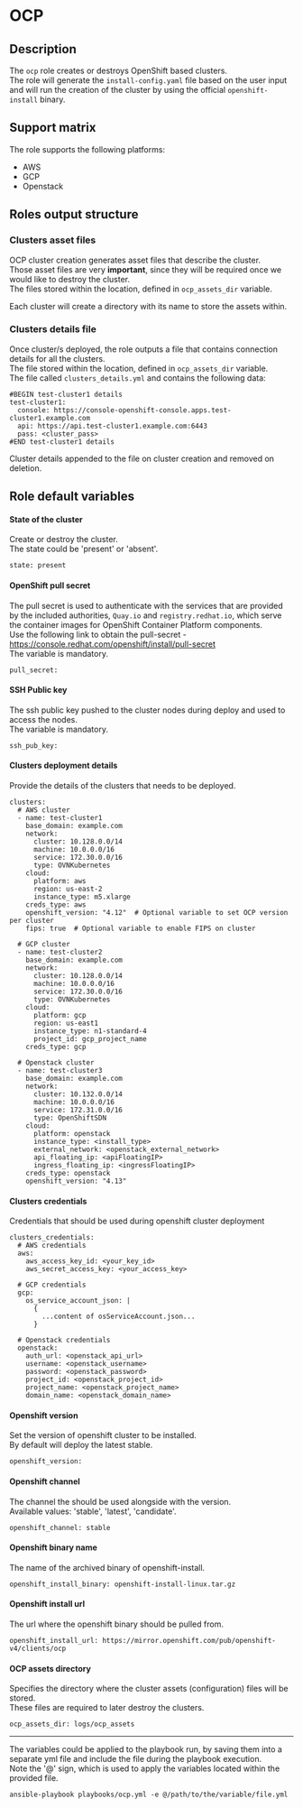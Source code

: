 # OCP

## Description
The `ocp` role creates or destroys OpenShift based clusters.  
The role will generate the `install-config.yaml` file based on the user input and will run the creation of the cluster by using the official `openshift-install` binary.

## Support matrix
The role supports the following platforms:
* AWS
* GCP
* Openstack

## Roles output structure
### Clusters asset files
OCP cluster creation generates asset files that describe the cluster.  
Those asset files are very **important**, since they will be required once we would like to destroy the cluster.  
The files stored within the location, defined in `ocp_assets_dir` variable.

Each cluster will create a directory with its name to store the assets within.

### Clusters details file
Once cluster/s deployed, the role outputs a file that contains connection details for all the clusters.  
The file stored within the location, defined in `ocp_assets_dir` variable.  
The file called `clusters_details.yml` and contains the following data:
```
#BEGIN test-cluster1 details
test-cluster1:
  console: https://console-openshift-console.apps.test-cluster1.example.com
  api: https://api.test-cluster1.example.com:6443
  pass: <cluster_pass>
#END test-cluster1 details
```
Cluster details appended to the file on cluster creation and removed on deletion.

## Role default variables
#### State of the cluster
Create or destroy the cluster.  
The state could be 'present' or 'absent'.
```
state: present
```

#### OpenShift pull secret
The pull secret is used to authenticate with the services that are provided by the included authorities, `Quay.io` and `registry.redhat.io`, which serve the container images for OpenShift Container Platform components.  
Use the following link to obtain the pull-secret - https://console.redhat.com/openshift/install/pull-secret  
The variable is mandatory.
```
pull_secret:
```

#### SSH Public key
The ssh public key pushed to the cluster nodes during deploy and used to access the nodes.  
The variable is mandatory.
```
ssh_pub_key:
```

#### Clusters deployment details
Provide the details of the clusters that needs to be deployed.
```
clusters:
  # AWS cluster
  - name: test-cluster1
    base_domain: example.com
    network:
      cluster: 10.128.0.0/14
      machine: 10.0.0.0/16
      service: 172.30.0.0/16
      type: OVNKubernetes
    cloud:
      platform: aws
      region: us-east-2
      instance_type: m5.xlarge
    creds_type: aws
    openshift_version: "4.12"  # Optional variable to set OCP version per cluster
    fips: true  # Optional variable to enable FIPS on cluster

  # GCP cluster
  - name: test-cluster2
    base_domain: example.com
    network:
      cluster: 10.128.0.0/14
      machine: 10.0.0.0/16
      service: 172.30.0.0/16
      type: OVNKubernetes
    cloud:
      platform: gcp
      region: us-east1
      instance_type: n1-standard-4
      project_id: gcp_project_name
    creds_type: gcp

  # Openstack cluster
  - name: test-cluster3
    base_domain: example.com
    network:
      cluster: 10.132.0.0/14
      machine: 10.0.0.0/16
      service: 172.31.0.0/16
      type: OpenShiftSDN
    cloud:
      platform: openstack
      instance_type: <install_type>
      external_network: <openstack_external_network>
      api_floating_ip: <apiFloatingIP>
      ingress_floating_ip: <ingressFloatingIP>
    creds_type: openstack
    openshift_version: "4.13"
```

#### Clusters credentials
Credentials that should be used during openshift cluster deployment
```
clusters_credentials:
  # AWS credentials
  aws:
    aws_access_key_id: <your_key_id>
    aws_secret_access_key: <your_access_key>

  # GCP credentials
  gcp:
    os_service_account_json: |
      {
        ...content of osServiceAccount.json...
      }

  # Openstack credentials
  openstack:
    auth_url: <openstack_api_url>
    username: <openstack_username>
    password: <openstack_password>
    project_id: <openstack_project_id>
    project_name: <openstack_project_name>
    domain_name: <openstack_domain_name>
```

#### Openshift version
Set the version of openshift cluster to be installed.  
By default will deploy the latest stable.
```
openshift_version:
```

#### Openshift channel
The channel the should be used alongside with the version.  
Available values: 'stable', 'latest', 'candidate'.
```
openshift_channel: stable
```

#### Openshift binary name
The name of the archived binary of openshift-install.
```
openshift_install_binary: openshift-install-linux.tar.gz
```

#### Openshift install url
The url where the openshift binary should be pulled from.
```
openshift_install_url: https://mirror.openshift.com/pub/openshift-v4/clients/ocp
```

#### OCP assets directory
Specifies the directory where the cluster assets (configuration) files will be stored.  
These files are required to later destroy the clusters.  
```
ocp_assets_dir: logs/ocp_assets
```

***
The variables could be applied to the playbook run, by saving them into a separate yml file and include the file during the playbook execution.  
Note the '@' sign, which is used to apply the variables located within the provided file.

```
ansible-playbook playbooks/ocp.yml -e @/path/to/the/variable/file.yml
```
